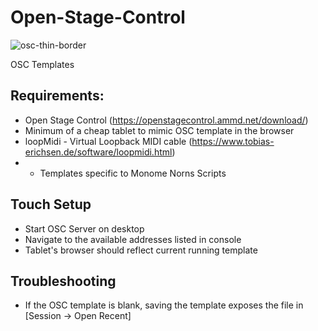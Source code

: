 # Open-Stage-Control

![osc-thin-border](https://user-images.githubusercontent.com/867946/193485562-66c61d75-6681-4fd7-b1ab-c5f22e8a7578.png)

OSC Templates

## Requirements:
 - Open Stage Control (https://openstagecontrol.ammd.net/download/)
 - Minimum of a cheap tablet to mimic OSC template in the browser
 - loopMidi - Virtual Loopback MIDI cable (https://www.tobias-erichsen.de/software/loopmidi.html)
 - * Templates specific to Monome Norns Scripts
 
## Touch Setup
 - Start OSC Server on desktop
 - Navigate to the available addresses listed in console
 - Tablet's browser should reflect current running template

## Troubleshooting
 - If the OSC template is blank, saving the template exposes the file in [Session -> Open Recent]
